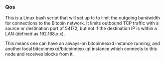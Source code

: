 ### Qos ###

This is a Linux bash script that will set up tc to limit the outgoing bandwidth for connections to the Bitcoin network. It limits outbound TCP traffic with a source or destination port of 54172, but not if the destination IP is within a LAN (defined as 192.168.x.x).

This means one can have an always-on bitcoinnexxd instance running, and another local bitcoinnexxd/bitcoinnexx-qt instance which connects to this node and receives blocks from it.
